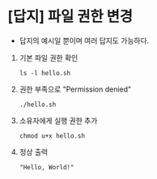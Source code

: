 # [답지] 파일 권한 변경

- 답지의 예시일 뿐이며 여러 답지도 가능하다.

1. 기본 파일 권한 확인
    ```
    ls -l hello.sh
    ```

2. 권한 부족으로 "Permission denied"

    ```
    ./hello.sh
    ```

3. 소유자에게 실행 권한 추가
    ```
    chmod u+x hello.sh
    ```

4. 정상 출력
    ```
    "Hello, World!"
    ```